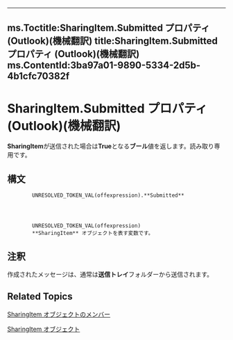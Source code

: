 

---
ms.Toctitle:SharingItem.Submitted プロパティ (Outlook)(機械翻訳)
title:SharingItem.Submitted プロパティ (Outlook)(機械翻訳)
ms.ContentId:3ba97a01-9890-5334-2d5b-4b1cfc70382f
---
# SharingItem.Submitted プロパティ (Outlook)(機械翻訳)




**SharingItem**が送信された場合は**True**となる**ブール**値を返します。読み取り専用です。

## 構文

            UNRESOLVED_TOKEN_VAL(offexpression).**Submitted**




            UNRESOLVED_TOKEN_VAL(offexpression)
            **SharingItem** オブジェクトを表す変数です。



## 注釈
作成されたメッセージは、通常は**送信トレイ**フォルダーから送信されます。



## Related Topics

[SharingItem オブジェクトのメンバー](719ad60e-2242-2c54-778f-006b61690389.md)

[SharingItem オブジェクト](63dd3451-44f3-7cc4-c6e2-7dad5835a7d2.md)




